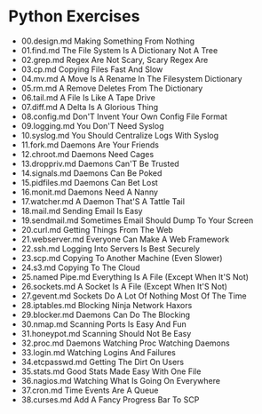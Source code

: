 # Python Exercises

- 00.design.md Making Something From Nothing
- 01.find.md The File System Is A Dictionary Not A Tree
- 02.grep.md Regex Are Not Scary, Scary Regex Are
- 03.cp.md Copying Files Fast And Slow
- 04.mv.md A Move Is A Rename In The Filesystem Dictionary
- 05.rm.md A Remove Deletes From The Dictionary
- 06.tail.md A File Is Like A Tape Drive
- 07.diff.md A Delta Is A Glorious Thing
- 08.config.md Don'T Invent Your Own Config File Format
- 09.logging.md You Don'T Need Syslog
- 10.syslog.md You Should Centralize Logs With Syslog
- 11.fork.md Daemons Are Your Friends
- 12.chroot.md Daemons Need Cages
- 13.droppriv.md Daemons Can'T Be Trusted
- 14.signals.md Daemons Can Be Poked
- 15.pidfiles.md Daemons Can Bet Lost
- 16.monit.md Daemons Need A Nanny
- 17.watcher.md A Daemon That'S A Tattle Tail
- 18.mail.md Sending Email Is Easy
- 19.sendmail.md Sometimes Email Should Dump To Your Screen
- 20.curl.md Getting Things From The Web
- 21.webserver.md Everyone Can Make A Web Framework
- 22.ssh.md Logging Into Servers Is Best Securely
- 23.scp.md Copying To Another Machine (Even Slower)
- 24.s3.md Copying To The Cloud
- 25.named Pipe.md Everything Is A File (Except When It'S Not)
- 26.sockets.md A Socket Is A File (Except When It'S Not)
- 27.gevent.md Sockets Do A Lot Of Nothing Most Of The Time
- 28.iptables.md Blocking Ninja Network Haxors
- 29.blocker.md Daemons Can Do The Blocking
- 30.nmap.md Scanning Ports Is Easy And Fun
- 31.honeypot.md Scanning Should Not Be Easy
- 32.proc.md Daemons Watching Proc Watching Daemons
- 33.login.md Watching Logins And Failures
- 34.etcpasswd.md Getting The Dirt On Users
- 35.stats.md Good Stats Made Easy With One File
- 36.nagios.md Watching What Is Going On Everywhere
- 37.cron.md Time Events Are A Queue
- 38.curses.md Add A Fancy Progress Bar To SCP

